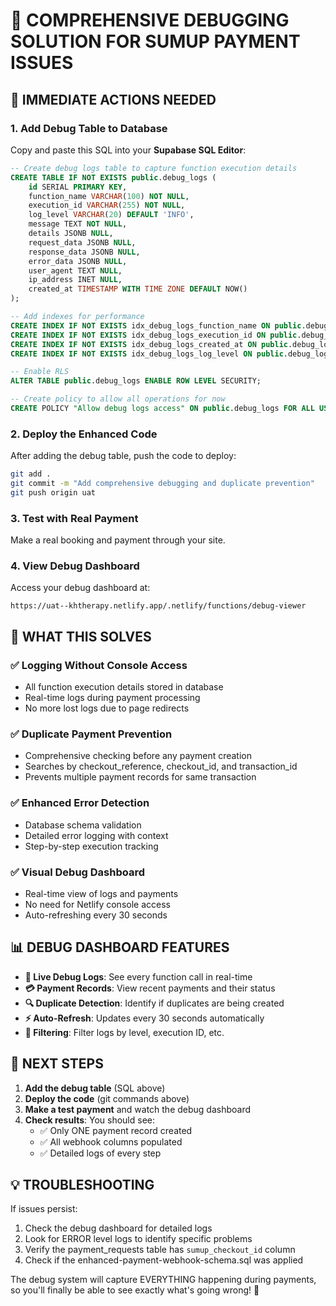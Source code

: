 # 🔧 COMPREHENSIVE DEBUGGING SOLUTION FOR SUMUP PAYMENT ISSUES

## 🚨 IMMEDIATE ACTIONS NEEDED

### 1. **Add Debug Table to Database**
Copy and paste this SQL into your **Supabase SQL Editor**:

```sql
-- Create debug logs table to capture function execution details
CREATE TABLE IF NOT EXISTS public.debug_logs (
    id SERIAL PRIMARY KEY,
    function_name VARCHAR(100) NOT NULL,
    execution_id VARCHAR(255) NOT NULL,
    log_level VARCHAR(20) DEFAULT 'INFO',
    message TEXT NOT NULL,
    details JSONB NULL,
    request_data JSONB NULL,
    response_data JSONB NULL,
    error_data JSONB NULL,
    user_agent TEXT NULL,
    ip_address INET NULL,
    created_at TIMESTAMP WITH TIME ZONE DEFAULT NOW()
);

-- Add indexes for performance
CREATE INDEX IF NOT EXISTS idx_debug_logs_function_name ON public.debug_logs(function_name);
CREATE INDEX IF NOT EXISTS idx_debug_logs_execution_id ON public.debug_logs(execution_id);
CREATE INDEX IF NOT EXISTS idx_debug_logs_created_at ON public.debug_logs(created_at);
CREATE INDEX IF NOT EXISTS idx_debug_logs_log_level ON public.debug_logs(log_level);

-- Enable RLS
ALTER TABLE public.debug_logs ENABLE ROW LEVEL SECURITY;

-- Create policy to allow all operations for now
CREATE POLICY "Allow debug logs access" ON public.debug_logs FOR ALL USING (true);
```

### 2. **Deploy the Enhanced Code**
After adding the debug table, push the code to deploy:

```bash
git add .
git commit -m "Add comprehensive debugging and duplicate prevention"
git push origin uat
```

### 3. **Test with Real Payment**
Make a real booking and payment through your site.

### 4. **View Debug Dashboard**
Access your debug dashboard at:
```
https://uat--khtherapy.netlify.app/.netlify/functions/debug-viewer
```

## 🎯 WHAT THIS SOLVES

### ✅ **Logging Without Console Access**
- All function execution details stored in database
- Real-time logs during payment processing  
- No more lost logs due to page redirects

### ✅ **Duplicate Payment Prevention**
- Comprehensive checking before any payment creation
- Searches by checkout_reference, checkout_id, and transaction_id
- Prevents multiple payment records for same transaction

### ✅ **Enhanced Error Detection**
- Database schema validation
- Detailed error logging with context
- Step-by-step execution tracking

### ✅ **Visual Debug Dashboard**
- Real-time view of logs and payments
- No need for Netlify console access
- Auto-refreshing every 30 seconds

## 📊 DEBUG DASHBOARD FEATURES

- **📝 Live Debug Logs**: See every function call in real-time
- **💳 Payment Records**: View recent payments and their status
- **🔍 Duplicate Detection**: Identify if duplicates are being created
- **⚡ Auto-Refresh**: Updates every 30 seconds automatically
- **🎯 Filtering**: Filter logs by level, execution ID, etc.

## 🚀 NEXT STEPS

1. **Add the debug table** (SQL above)
2. **Deploy the code** (git commands above)  
3. **Make a test payment** and watch the debug dashboard
4. **Check results**: You should see:
   - ✅ Only ONE payment record created
   - ✅ All webhook columns populated
   - ✅ Detailed logs of every step

## 💡 TROUBLESHOOTING

If issues persist:
1. Check the debug dashboard for detailed logs
2. Look for ERROR level logs to identify specific problems
3. Verify the payment_requests table has `sumup_checkout_id` column
4. Check if the enhanced-payment-webhook-schema.sql was applied

The debug system will capture EVERYTHING happening during payments, so you'll finally be able to see exactly what's going wrong! 🎯